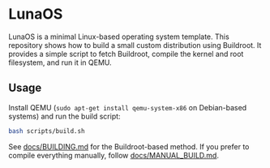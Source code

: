 # LunaOS

LunaOS is a minimal Linux-based operating system template. This repository shows how to build a small custom distribution using Buildroot. It provides a simple script to fetch Buildroot, compile the kernel and root filesystem, and run it in QEMU.

## Usage
Install QEMU (`sudo apt-get install qemu-system-x86` on Debian-based systems) and run the build script:
```bash
bash scripts/build.sh
```

See [docs/BUILDING.md](docs/BUILDING.md) for the Buildroot-based method. If you prefer to compile everything manually, follow [docs/MANUAL_BUILD.md](docs/MANUAL_BUILD.md).
